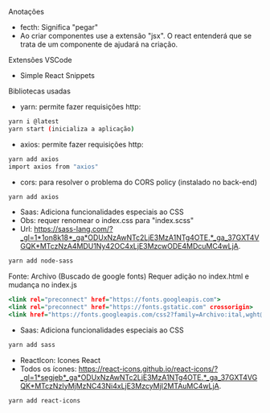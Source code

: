Anotações

- fecth: Significa "pegar"
- Ao criar componentes use a extensão "jsx". O react entenderá que se trata de um componente de ajudará na criação.

Extensões VSCode

- Simple React Snippets

Bibliotecas usadas

- yarn: permite fazer requisições http:

```bash
yarn i @latest
yarn start (inicializa a aplicação)
```

- axios: permite fazer requisições http:

```bash
yarn add axios
import axios from "axios"
```

- cors: para resolver o problema do CORS policy (instalado no back-end)

```bash
yarn add axios
```

- Saas: Adiciona funcionalidades especiais ao CSS
- Obs: requer renomear o index.css para "index.scss"
- Url: https://sass-lang.com/?_gl=1*1on8k18*_ga*ODUxNzAwNTc2LjE3MzA1NTg4OTE.*_ga_37GXT4VGQK*MTczNzA4MDU1Ny42OC4xLjE3MzcwODE4MDcuMC4wLjA.

```bash
yarn add node-sass
```

Fonte: Archivo (Buscado de google fonts)
Requer adição no index.html e mudança no index.js

```index.html
<link rel="preconnect" href="https://fonts.googleapis.com">
<link rel="preconnect" href="https://fonts.gstatic.com" crossorigin>
<link href="https://fonts.googleapis.com/css2?family=Archivo:ital,wght@0,100..900;1,100..900&display=swap" rel="stylesheet">
```

- Saas: Adiciona funcionalidades especiais ao CSS

```bash
yarn add sass
```

- ReactIcon: Icones React
- Todos os ícones: https://react-icons.github.io/react-icons/?_gl=1*segjeb*_ga*ODUxNzAwNTc2LjE3MzA1NTg4OTE.*_ga_37GXT4VGQK*MTczNzIyMjMzNC43Ni4xLjE3MzcyMjI2MTAuMC4wLjA.

```bash
yarn add react-icons
```
